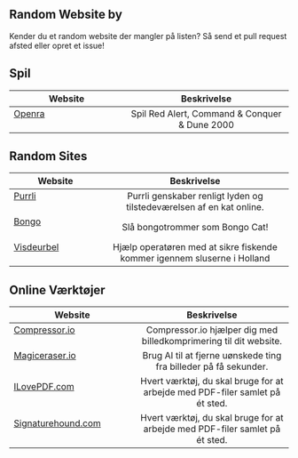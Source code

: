 ## Random Website by
Kender du et random website der mangler på listen? Så send et pull request afsted eller opret et issue!

## Spil

| Website                                                                                                        | Beskrivelse | 
| -------------------------------------------------------------------------------------------------------------- |:----:|
| [Openra](https://www.openra.net/)                                                                              | Spil Red Alert, Command & Conquer & Dune 2000| 


## Random Sites

| Website                                                                                                        | Beskrivelse | 
| -------------------------------------------------------------------------------------------------------------- |:----:|
| [Purrli](https://purrli.com/)                                                                                  | Purrli genskaber renligt lyden og tilstedeværelsen af en kat online. |
| [Bongo](https://bongo.cat/)                                                                                    | Slå bongotrommer som Bongo Cat! |
| [Visdeurbel](https://visdeurbel.nl/)                                                                           | Hjælp operatøren med at sikre fiskende kommer igennem sluserne i Holland | 


## Online Værktøjer

| Website                                                                                                        | Beskrivelse | 
| -------------------------------------------------------------------------------------------------------------- |:----:|
| [Compressor.io](https://compressor.io/)                                                                                  | Compressor.io hjælper dig med billedkomprimering til dit website. |
| [Magiceraser.io](https://www.magiceraser.io/)                                                                                  | Brug AI til at fjerne uønskede ting fra billeder på få sekunder. |
| [ILovePDF.com](https://www.ilovepdf.com/)                                                                                  | Hvert værktøj, du skal bruge for at arbejde med PDF-filer samlet på ét sted. |
| [Signaturehound.com](https://signaturehound.com/)                                                                                  | Hvert værktøj, du skal bruge for at arbejde med PDF-filer samlet på ét sted. |
